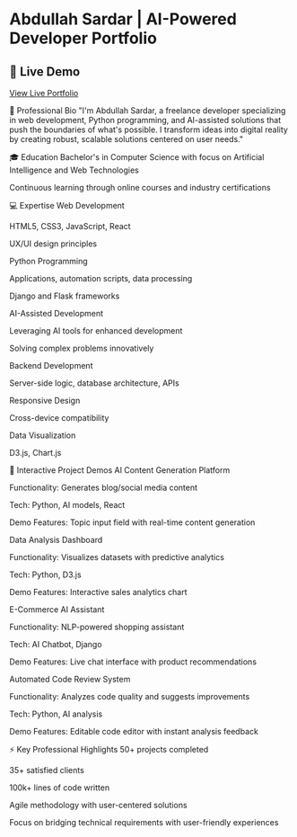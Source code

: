 # Abdullah Sardar | AI-Powered Developer Portfolio

## 🚀 Live Demo  
[View Live Portfolio](https://getarade.github.io/ABDULLAH-SARDAR/)

👤 Professional Bio
"I'm Abdullah Sardar, a freelance developer specializing in web development, Python programming, and AI-assisted solutions that push the boundaries of what's possible. I transform ideas into digital reality by creating robust, scalable solutions centered on user needs."

🎓 Education
Bachelor's in Computer Science with focus on Artificial Intelligence and Web Technologies

Continuous learning through online courses and industry certifications

💻 Expertise
Web Development

HTML5, CSS3, JavaScript, React

UX/UI design principles

Python Programming

Applications, automation scripts, data processing

Django and Flask frameworks

AI-Assisted Development

Leveraging AI tools for enhanced development

Solving complex problems innovatively

Backend Development

Server-side logic, database architecture, APIs

Responsive Design

Cross-device compatibility

Data Visualization

D3.js, Chart.js

🚀 Interactive Project Demos
AI Content Generation Platform

Functionality: Generates blog/social media content

Tech: Python, AI models, React

Demo Features: Topic input field with real-time content generation

Data Analysis Dashboard

Functionality: Visualizes datasets with predictive analytics

Tech: Python, D3.js

Demo Features: Interactive sales analytics chart

E-Commerce AI Assistant

Functionality: NLP-powered shopping assistant

Tech: AI Chatbot, Django

Demo Features: Live chat interface with product recommendations

Automated Code Review System

Functionality: Analyzes code quality and suggests improvements

Tech: Python, AI analysis

Demo Features: Editable code editor with instant analysis feedback

⚡ Key Professional Highlights
50+ projects completed

35+ satisfied clients

100k+ lines of code written

Agile methodology with user-centered solutions

Focus on bridging technical requirements with user-friendly experiences
